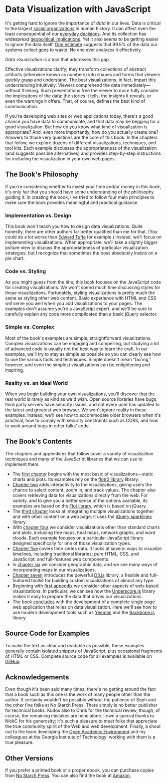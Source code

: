 # Data Visualization with JavaScript

It's getting hard to ignore the importance of _data_ in our lives. Data is critical to the largest [social organizations](https://www.facebook.com/data) in human history. It can affect even the least consequential of our [everyday decisions](http://www.nytimes.com/2010/05/02/magazine/02self-measurement-t.html?pagewanted=all&_r=0). And its collection has widespread [geopolitical implications](http://www.theguardian.com/world/the-nsa-files). Yet it also seems to be getting easier to ignore the data itself. [One estimate](http://www.theregister.co.uk/2012/06/04/big_data_too_big/) suggests that 99.5% of the data our systems collect goes to waste. No one ever analyzes it effectively.

_Data visualization_ is a tool that addresses this gap.

Effective visualizations clarify; they transform collections of abstract artifacts (otherwise known as numbers) into shapes and forms that viewers quickly grasp and understand. The best visualizations, in fact, impart this understanding intuitively. Viewers comprehend the data immediately—without thinking. Such presentations free the viewer to more fully consider the implications of the data: the stories it tells, the insights it reveals, or even the warnings it offers. That, of course, defines the best kind of communication.

If you're developing web sites or web applications today, there's a good chance you have data to communicate, and that data may be begging for a good visualization. But how do you know what kind of visualization is appropriate? And, even more importantly, how do you actually create one? Answers to those very questions are the core of this book. In the chapters that follow, we explore dozens of different visualizations, techniques, and tool kits. Each example discusses the appropriateness of the visualization (and suggests possible alternatives) and provides step-by-step instructions for including the visualization in your own web pages.

## The Book's Philosophy

If you're considering whether to invest your time and/or money in this book, it's only fair that you should have some understanding of the philosophy guiding it. In creating the book, I've tried to follow four main principles to make sure the book provides meaningful and practical guidance.

### Implementation vs. Design

This book won't teach you how to design data visualizations. Quite honestly, there are other authors far better qualified than me for that. (You could do a lot worse than [Edward Tufte](http://www.edwardtufte.com/tufte/books_vdqi) for example.) Instead, we'll focus on implementing visualizations. When appropriate, we'll take a slightly bigger picture view to discuss the appropriateness of particular visualization strategies, but I recognize that sometimes the boss absolutely insists on a pie chart.

### Code vs. Styling

As you might guess from the title, this book focuses on the JavaScript code for creating visualizations. We won't spend much time discussing styles for those visualizations. Fortunately, styling visualizations is pretty much the same as styling other web content. Basic experience with <span class="smcp">HTML</span> and <span class="smcp">CSS</span> will serve you well when you add visualizations to your pages. The examples don't assume you're a JavaScript expert, and we'll be sure to carefully explain any code more complicated than a basic jQuery selector.

### Simple vs. Complex

Most of the book's examples are simple, straightforward visualizations. Complex visualizations can be engaging and compelling, but studying a lot of advanced code is usually not the best way to learn the craft. In our examples, we'll try to stay as simple as possible so you can clearly see how to use the various tools and techniques. Simple doesn't mean "boring," however, and even the simplest visualizations can be enlightening and inspiring.

### Reality vs. an Ideal World

When you begin building your own visualizations, you'll discover that the real world is rarely as kind as we'd wish. Open source libraries have bugs; third party servers have security issues, and not every user has updated to the latest and greatest web browser. We won't ignore reality in these examples. Instead, we'll see how to accommodate older browsers when it's practical, how to comply with security constraints such as <span class="smcp">CORS</span>, and how to work around bugs in other folks' code.

## The Book's Contents

The chapters and appendices that follow cover a variety of visualization techniques and many of the JavaScript libraries that we can use to implement them.

* The [first chapter](chap01.html) begins with the most basic of visualizations—static charts and plots. Its examples rely on the [flotr2 library](http://www.humblesoftware.com/flotr2/) library.
* [Chapter two](chap02.html) adds interactivity to the visualizations, giving users the chance to select content, zoom in, and track values. The chapter also covers retrieving data for visualizations directly from the web. For variety, and to give you a better sense of the options available, its examples are based on the [Flot library](http://www.flotcharts.org/), which is based on jQuery.
* The [third chapter](chap03.html) looks at integrating multiple visualizations together and with other content on a web page; it uses the [jQuery sparklines](http://omnipotent.net/jquery.sparkline/) library.
* With [chapter four](chap04.html) we consider visualizations other than standard charts and plots, including tree maps, heat maps, network graphs, and word clouds. Each example focuses on a particular JavaScript library designed specifically for one of those visualization types.
* [Chapter five](chap05.html) covers time series data. It looks at several ways to visualize timelines, including traditional libraries; pure <span class="smcp">HTML</span>, <span class="smcp">CSS</span>, and JavaScript; and full-features web components.
* In [chapter six](chap06.html) we consider geographic data, and we see many ways of incorporating maps in our visualizations.
* [Chapter seven](chap07.html) introduces the powerful [<span class="smcp">D3</span>.js](http://d3js.org) library, a flexible and full-featured toolkit for building custom visualizations of almost any type.
* Beginning with [first appendix](apndA.html) we consider other aspects of web-based visualizations. In particular, we can see how the [Underscore.js](http://underscorejs.org) library makes it easy to prepare the data that drives our visualizations.
* The book [concludes](apndB.html) with the development of a complete single page web application that relies on data visualization. Here we'll see how to use modern development tools such as [Yeoman](http://yeoman.io) and the [Backbone.js](http://backbonejs.org) library.

## Source Code for Examples

To make the text as clear and readable as possible, these examples generally contain isolated snippets of JavaScript, plus occasional fragments of <span class="smcp">HTML</span> or <span class="smcp">CSS</span>. Complete source code for all examples is available on [GitHub](https://github.com/sathomas/jsDataV.is-source).

## Acknowledgements

Even though it's been said many times, there's no getting around the fact that a book such as this one is the work of many people other than the author. It certainly wouldn't be possible without the patience of Seph and the other fine folks at No Starch Press. There simply is no better publisher for technical books. Kudos also to Chris for the technical review, though, of course, the remaining mistakes are mine alone. I owe a special thanks to NickC for his generosity; it's such a pleasure to meet folks that appreciate the true community spirit of the Web and web development. Finally, a shout out to the team developing the [Open Academic Environment](http://www.oaeproject.org) and my colleagues at the Georgia Institute of Technology; working with them is a true pleasure.

## Other Versions

If you prefer a printed book or a proper ebook, you can purchase copies from [No Starch Press](http://www.nostarch.com/datavisualization). You can also find the book at [Amazon](http://www.amazon.com/gp/product/1593276052/ref=as_li_qf_sp_asin_il_tl?ie=UTF8&camp=1789&creative=9325&creativeASIN=1593276052&linkCode=as2&tag=jsdatis-20&linkId=EPVO4G5OWW6LZML7).
